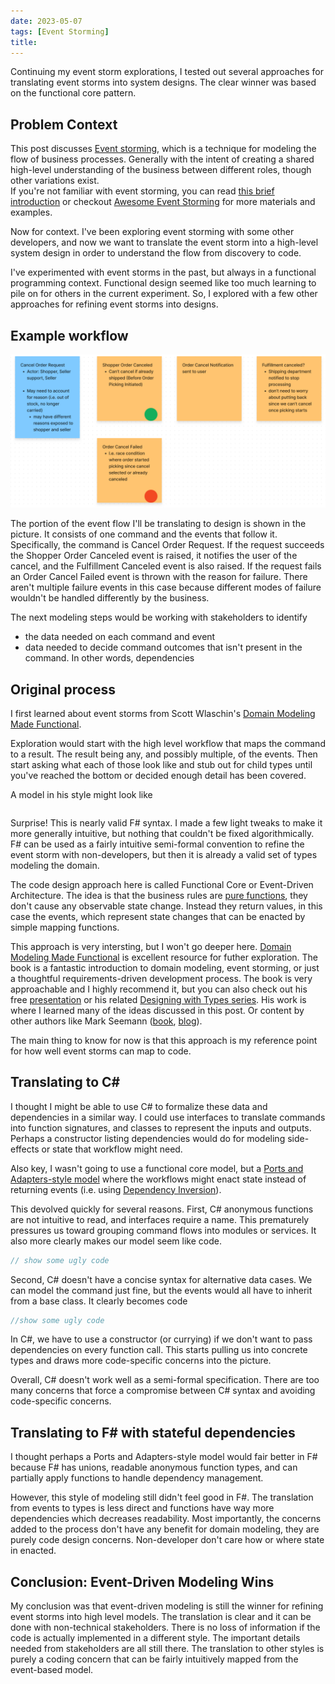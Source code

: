 ```yaml
---
date: 2023-05-07
tags: [Event Storming]
title: 
---
```


<!-- TODO: I might have to ask doug if I can publish this -->

Continuing my event storm explorations, I tested out several approaches for translating event storms into system designs.
The clear winner was based on the functional core pattern.
<!--more-->


## Problem Context

This post discusses [Event storming](https://www.eventstorming.com/), which is a technique for modeling the flow of business processes. Generally with the intent of creating a shared high-level understanding of the business between different roles, though other variations exist.  
If you're not familiar with event storming, you can read [this brief introduction](http://ziobrando.blogspot.com/2013/11/introducing-event-storming.html) or
checkout [Awesome Event Storming](https://github.com/mariuszgil/awesome-eventstorming) for more materials and examples.

Now for context. I've been exploring event storming with some other developers, and now we want to translate the event storm into a high-level system design in order to understand the flow from discovery to code. 

I've experimented with event storms in the past, but always in a functional programming context. 
Functional design seemed like too much learning to pile on for others in the current experiment. So, I explored with a few other approaches for refining event storms into designs. 

## Example workflow

![Event storm stickies described below](../../static/post-media/Event-Storm/2023-05-07-storm-stickies.png)

The portion of the event flow I'll be translating to design is shown in the picture.
It consists of one command and the events that follow it. Specifically, the command is Cancel Order Request.
If the request succeeds the Shopper Order Canceled event is raised, it notifies the user of the cancel, and the Fulfillment Canceled event is also raised.
If the request fails an Order Cancel Failed event is thrown with the reason for failure. 
There aren't multiple failure events in this case because different modes of failure wouldn't be handled differently by the business.

The next modeling steps would be working with stakeholders to identify 
- the data needed on each command and event
- data needed to decide command outcomes that isn't present in the command. In other words, dependencies

## Original process

I first learned about event storms from Scott Wlaschin's [Domain Modeling Made Functional](https://fsharpforfunandprofit.com/books/#domain-modeling-made-functional).

Exploration would start with the high level workflow that maps the command to a result. The result being any, and possibly multiple, of the events.
Then start asking what each of those look like and stub out for child types until you've reached the bottom or decided enough detail has been covered.

A model in his style might look like

```fsharp

```

Surprise! This is nearly valid F# syntax. I made a few light tweaks to make it more generally intuitive, but nothing that couldn't be fixed algorithmically.
F# can be used as a fairly intuitive semi-formal convention to refine the event storm with non-developers, but then it is already a valid set of types modeling the domain.

The code design approach here is called Functional Core or Event-Driven Architecture. The idea is that the business rules are [pure functions](https://en.wikipedia.org/wiki/Pure_function), 
they don't cause any observable state change. Instead they return values, in this case the events, which represent state changes that can be enacted by simple mapping functions.

This approach is very intersting, but I won't go deeper here. [Domain Modeling Made Functional](https://fsharpforfunandprofit.com/books/#domain-modeling-made-functional) is excellent resource for futher exploration.
The book is a fantastic introduction to domain modeling, event storming, or just a thoughtful requirements-driven development process. 
The book is very approachable and I highly recommend it, but you can also check out his free [presentation](https://fsharpforfunandprofit.com/video/#domain-modeling-made-functional) or his related [Designing with Types series](https://fsharpforfunandprofit.com/series/designing-with-types/). His work is where I learned many of the ideas discussed in this post.
Or content by other authors like Mark Seemann ([book](https://www.amazon.com/Code-That-Fits-Your-Head/dp/0137464401), [blog](https://blog.ploeh.dk/2016/03/18/functional-architecture-is-ports-and-adapters/)).

The main thing to know for now is that this approach is my reference point for how well event storms can map to code.

## Translating to C#

I thought I might be able to use C# to formalize these data and dependencies in a similar way. I could use interfaces to translate commands into function signatures, and classes to represent the inputs and outputs.
Perhaps a constructor listing dependencies would do for modeling side-effects or state that workflow might need. 

Also key, I wasn't going to use a functional core model, but a [Ports and Adapters-style model](https://spencerfarley.com/2023/03/02/4-ocp-as-architecture/) where the workflows might enact state instead of returning events (i.e. using [Dependency Inversion](https://spencerfarley.com/2023/03/02/3-interchangable-dependencies/)).

This devolved quickly for several reasons. First, C# anonymous functions are not intuitive to read, and interfaces require a name. This prematurely pressures us toward
grouping command flows into modules or services. It also more clearly makes our model seem like code.

```cs
// show some ugly code
```

Second, C# doesn't have a concise syntax for alternative data cases. We can model the command just fine, but the events would all have to inherit from a base class.
It clearly becomes code

```cs
//show some ugly code
```

In C#, we have to use a constructor (or currying) if we don't want to pass dependencies on every function call. This starts pulling us into concrete types and draws more code-specific concerns into the picture.

Overall, C# doesn't work well as a semi-formal specification. There are too many concerns that force a compromise between C# syntax and avoiding code-specific concerns.

## Translating to F# with stateful dependencies

I thought perhaps a Ports and Adapters-style model would fair better in F# because F# has unions, readable anonymous function types, and can partially apply functions to handle dependency management.

However, this style of modeling still didn't feel good in F#. The translation from events to types is less direct and functions have way more dependencies which decreases readability.
Most importantly, the concerns added to the process don't have any benefit for domain modeling, they are purely code design concerns. Non-developer don't care how or where state in enacted.

## Conclusion: Event-Driven Modeling  Wins

My conclusion was that event-driven modeling is still the winner for refining event storms into high level models.
The translation is clear and it can be done with non-technical stakeholders. There is no loss of information if the code is actually implemented in a different style.
The important details needed from stakeholders are all still there. The translation to other styles is purely a coding concern that can be fairly intuitively 
mapped from the event-based model.




<!-- - The difference I experienced translating event storm to C# vs pure & event-based
  - Context, Translating event storm into software design. A lot of extra detail we're digging into here is what data is needed. For commands, for events, but also some data is needed for the workflows that never shows up in the command or events. Those are dependencies.
  - trying to use C# and ports and adapters quickly surfaced some issues. Can't express alternatives without it clearly becoming code syntax. Value types are a bit messy. Dependencies are a no-go
  - F# trying to consider distributed state enaction (find better way to describe this) failed in F# too. It's an improvement since we can partially apply in the signature without requiring us to decide an enclosing class for a set of workflows or dip into implementations (constructors) to show dependencies 
  - TODO: need to explain and contrast the two approaches (inversion of control -> flow enacts state through abstract dependencies running the flow means changing system state, functional-core/pure event-based -> running the workflow doesn't change system state. The workflow returns data structures that can be interpreted into state changes)
  - F# with a type-driven / functional-core approach can map the events pretty directly into types without any implementations or awkward translations
    - The F# itself can almost express all of our domain ideas without it obviously being code. It reads more like a semi-formal specification convention. It's simple enough to be easy to read, but formal enough that we're unambiguous about what we're expressing and detailed enough that we can expose gaps in our understanding.
    - F# has a few aspects that can be confusing (like -> between parameters, single-pass requiring root types/flows you start with to come last). can make it pretty intuitive to read if you're willing to tweak a few things for f# inspired pseudocode. Doesn't take much tweaking though. 
      - Brief syntax explanation (unions as alternatives/OR, records as AND, aliases/value types, function signature aliases -> workflows)
      - example of my pseudocode
  - Don't have to use a pure event-based model for the code, but use it for the model. It keeps unnecessary coding concerns out of the discussion and enables a fair bit of detailed design in collaboration with less technical stakeholders. The pure event-based model can always be translated to other patterns by developers later.
  - cross: [concise syntax matters](../posts/2023-04-16-concise-notation-matters.md) -->



